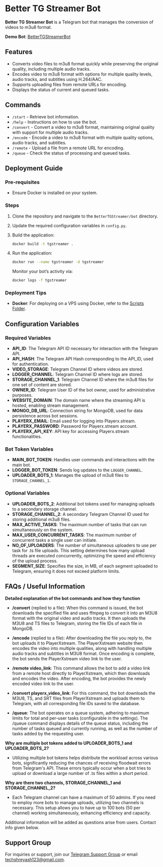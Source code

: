 # Better TG Streamer Bot

**Better TG Streamer Bot** is a Telegram bot that manages the conversion of videos to m3u8 format.

**Demo Bot**: [BetterTGStreamerBot](https://telegram.me/BetterTGStreamerBot)

## Features

- Converts video files to m3u8 format quickly while preserving the original quality, including multiple audio tracks.
- Encodes video to m3u8 format with options for multiple quality levels, audio tracks, and subtitles using H.264/AAC.
- Supports uploading files from remote URLs for encoding.
- Displays the status of current and queued tasks.

## Commands

- `/start` - Retrieve bot information.
- `/help` - Instructions on how to use the bot.
- `/convert` - Convert a video to m3u8 format, maintaining original quality with support for multiple audio tracks.
- `/encode` - Encode a video to m3u8 format with multiple quality options, audio tracks, and subtitles.
- `/remote` - Upload a file from a remote URL for encoding.
- `/queue` - Check the status of processing and queued tasks.

## Deployment Guide

### Pre-requisites

- Ensure Docker is installed on your system.

### Steps

1. Clone the repository and navigate to the `BetterTGStreamer/bot` directory.
2. Update the required configuration variables in `config.py`.
3. Build the application:
   ```bash
   docker build -t tgstreamer .
   ```
4. Run the application:

   ```bash
   docker run --name tgstreamer -d tgstreamer
   ```

   Monitor your bot’s activity via:

   ```bash
   docker logs -f tgstreamer
   ```

### Deployment Tips

- **Docker**: For deploying on a VPS using Docker, refer to the [Scripts Folder](./scripts).

## Configuration Variables

### Required Variables

- **API_ID**: The Telegram API ID necessary for interaction with the Telegram API.
- **API_HASH**: The Telegram API Hash corresponding to the API_ID, used for authentication.
- **VIDEO_STORAGE**: Telegram Channel ID where videos are stored.
- **LOGGER_CHANNEL**: Telegram Channel ID where logs are stored.
- **STORAGE_CHANNEL_1**: Telegram Channel ID where the m3u8 files for one set of content are stored.
- **OWNER_ID**: Telegram User ID of the bot owner, used for administrative purposes.
- **WEBSITE_DOMAIN**: The domain name where the streaming API is hosted, enabling stream management.
- **MONGO_DB_URL**: Connection string for MongoDB, used for data persistence across bot sessions.
- **PLAYERX_EMAIL**: Email used for logging into Playerx.stream.
- **PLAYERX_PASSWORD**: Password for Playerx.stream account.
- **PLAYERX_API_KEY**: API key for accessing Playerx.stream functionalities.

### Bot Token Variables

- **MAIN_BOT_TOKEN**: Handles user commands and interactions with the main bot.
- **LOGGER_BOT_TOKEN**: Sends log updates to the `LOGGER_CHANNEL`.
- **UPLOADER_BOTS_1**: Manages the upload of m3u8 files to `STORAGE_CHANNEL_1`.

### Optional Variables

- **UPLOADER_BOTS_2**: Additional bot tokens used for managing uploads to a secondary storage channel.
- **STORAGE_CHANNEL_2**: A secondary Telegram Channel ID used for storing additional m3u8 files.
- **MAX_ACTIVE_TASKS**: The maximum number of tasks that can run simultaneously on the system.
- **MAX_USER_CONCURRENT_TASKS**: The maximum number of concurrent tasks a single user can initiate.
- **NO_OF_UPLOADERS**: The number of simultaneous uploaders to use per task for .ts file uploads. This setting determines how many upload threads are executed concurrently, optimizing the speed and efficiency of the upload process.
- **SEGMENT_SIZE**: Specifies the size, in MB, of each segment uploaded to Telegram, ensuring it does not exceed platform limits.

## FAQs / Useful Information

**Detailed explanation of the bot commands and how they function**

- **/convert** (replied to a file): When this command is issued, the bot downloads the specified file and uses ffmpeg to convert it into an M3U8 format with the original video and audio tracks. It then uploads the M3U8 and TS files to Telegram, storing the file IDs of each file in MongoDB.

- **/encode** (replied to a file): After downloading the file you reply to, the bot uploads it to PlayerXstream. The PlayerXstream website then encodes the video into multiple qualities, along with handling multiple audio tracks and subtitles in M3U8 format. Once encoding is complete, the bot sends the PlayerXstream video link to the user.

- **/remote video_link**: This command allows the bot to add a video link from a remote host directly to PlayerXstream, which then downloads and encodes the video. After encoding, the bot provides the newly encoded video link to the user.

- **/convert playerx_video_link**: For this command, the bot downloads the M3U8, TS, and SRT files from PlayerXstream and uploads them to Telegram, with all corresponding file IDs saved to the database.

- **/queue**: The bot operates on a queue system, adhering to maximum limits for total and per-user tasks (configurable in the settings). The /queue command displays details of the queue status, including the number of tasks queued and currently running, as well as the number of tasks added by the requesting user.

**Why are multiple bot tokens added to UPLOADER_BOTS_1 and UPLOADER_BOTS_2?**

- Utilizing multiple bot tokens helps distribute the workload across various bots, significantly reducing the chances of receiving floodwait errors from Telegram's API. These errors typically occur when a bot tries to upload or download a large number of .ts files within a short period.

**Why are there two channels, STORAGE_CHANNEL_1 and STORAGE_CHANNEL_2?**

- Each Telegram channel can have a maximum of 50 admins. If you need to employ more bots to manage uploads, utilizing two channels is necessary. This setup allows you to have up to 100 bots (50 per channel) working simultaneously, enhancing efficiency and capacity.

Additional information will be added as questions arise from users. Contact info given below.

## Support Group

For inquiries or support, join our [Telegram Support Group](https://telegram.me/TechZBots_Support) or email [techshreyash123@gmail.com](mailto:techshreyash123@gmail.com).
